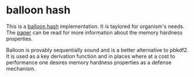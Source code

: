 # balloon hash

This is a [balloon hash](https://crypto.stanford.edu/balloon/) implementation. It is taylored for organism's needs.
The [paper](https://eprint.iacr.org/2016/027.pdf) can be read for more information about the memory hardness properties.

Balloon is provably sequentially sound and is a better alternative to pbkdf2. 
It is used as a key derivation function and in places where at a cost to performance one desires memory hardness properties 
as a defense mechanism. 